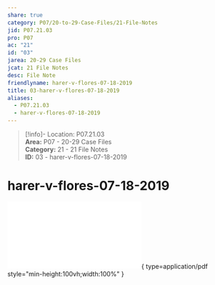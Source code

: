```yaml
---  
share: true  
category: P07/20-to-29-Case-Files/21-File-Notes  
jid: P07.21.03  
pro: P07  
ac: "21"  
id: "03"  
jarea: 20-29 Case Files  
jcat: 21 File Notes  
desc: File Note  
friendlyname: harer-v-flores-07-18-2019  
title: 03-harer-v-flores-07-18-2019  
aliases:  
  - P07.21.03  
  - harer-v-flores-07-18-2019  
---  
```

  
>[!info]- Location: P07.21.03  
>**Area:** P07 - 20-29 Case Files  
>**Category:** 21 - 21 File Notes  
>**ID:** 03 - harer-v-flores-07-18-2019  
  
# harer-v-flores-07-18-2019  
  
![03-harer-v-flores-07-18-2019](../../../Cases/P07-Samantha-Harer/20-to-29-Case-Files/22-PDFs/03-harer-v-flores-07-18-2019.pdf){ type=application/pdf style="min-height:100vh;width:100%" }  
  
